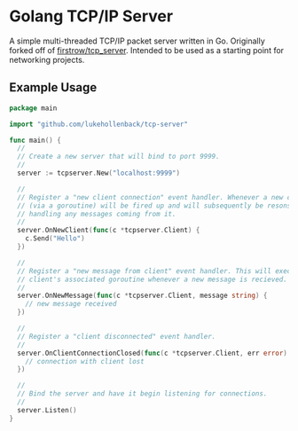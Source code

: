 # Golang TCP/IP Server

A simple multi-threaded TCP/IP packet server written in Go. Originally forked off of
[firstrow/tcp_server](https://github.com/firstrow/tcp_server). Intended to be used as a starting
point for networking projects.

## Example Usage

``` go
package main

import "github.com/lukehollenback/tcp-server"

func main() {
  //
  // Create a new server that will bind to port 9999.
  //
  server := tcpserver.New("localhost:9999")

  //
  // Register a "new client connection" event handler. Whenever a new client connects, a new thread
  // (via a goroutine) will be fired up and will subsequently be resonsible for listening for and
  // handling any messages coming from it.
  //
  server.OnNewClient(func(c *tcpserver.Client) {
    c.Send("Hello")
  })

  //
  // Register a "new message from client" event handler. This will execute within the respective
  // client's associated goroutine whenever a new message is recieved.
  //
  server.OnNewMessage(func(c *tcpserver.Client, message string) {
    // new message received
  })

  //
  // Register a "client disconnected" event handler.
  //
  server.OnClientConnectionClosed(func(c *tcpserver.Client, err error) {
    // connection with client lost
  })

  //
  // Bind the server and have it begin listening for connections.
  //
  server.Listen()
}
```

